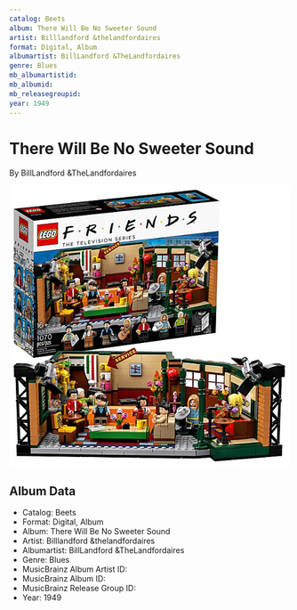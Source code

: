 ```yaml
---
catalog: Beets
album: There Will Be No Sweeter Sound
artist: Billlandford &thelandfordaires
format: Digital, Album
albumartist: BillLandford &TheLandfordaires
genre: Blues
mb_albumartistid: 
mb_albumid: 
mb_releasegroupid: 
year: 1949
---
```


# There Will Be No Sweeter Sound

By BillLandford &TheLandfordaires

![](../../assets/beetscovers/Billlandford_andthelandfordaires-There_Will_Be_No_Sweeter_Sound.jpg)

## Album Data

- Catalog: Beets
- Format: Digital, Album
- Album: There Will Be No Sweeter Sound
- Artist: Billlandford &thelandfordaires
- Albumartist: BillLandford &TheLandfordaires
- Genre: Blues
- MusicBrainz Album Artist ID: 
- MusicBrainz Album ID: 
- MusicBrainz Release Group ID: 
- Year: 1949

